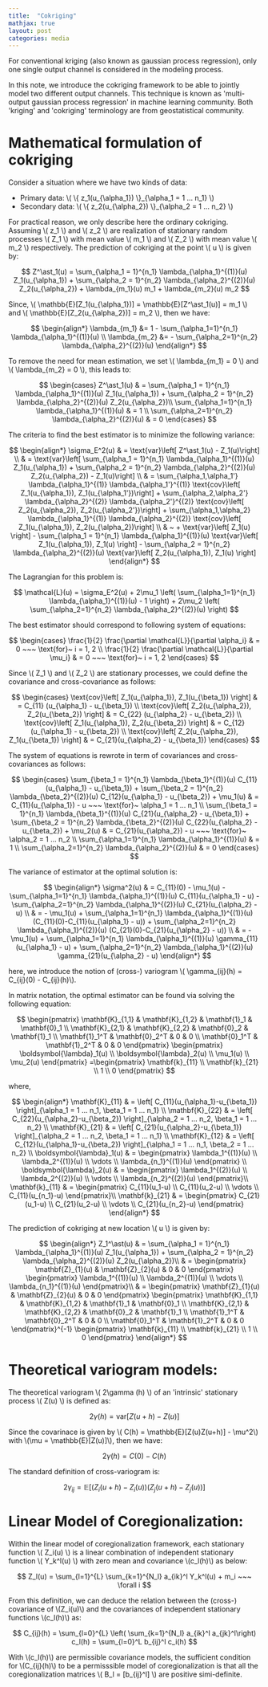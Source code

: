 ```yaml
---
title:  "Cokriging"
mathjax: true
layout: post
categories: media
---
```


For conventional kriging (also known as gaussian process regression), only one single output channel is considered in the modeling process.

In this note, we introduce the cokriging framework to be able to jointly model two different output channels. This technique is known as 'multi-output gaussian process regression' in machine learning community. Both 'kriging' and 'cokriging' terminology are from geostatistical community.

# Mathematical formulation of cokriging

Consider a situation where we have two kinds of data:
- Primary data: \\( \\{ z_1(u_{\alpha_1}) \\}\_{\alpha_1 = 1 ... n_1} \\)
- Secondary data: \\( \\{ z_2(u_{\alpha_2}) \\}\_{\alpha_2 = 1 ... n_2} \\)

For practical reason, we only describe here the ordinary cokriging. Assuming \\( z_1 \\) and \\( z_2 \\) are realization of stationary random processes \\( Z_1 \\) with mean value \\( m_1 \\) and \\( Z_2 \\) with mean value \\( m_2 \\) respectively. The prediction of cokriging at the point \\( u \\) is given by:

$$
Z^\ast_1(u) = \sum_{\alpha_1 = 1}^{n_1} \lambda_{\alpha_1}^{(1)}(u) Z_1(u_{\alpha_1}) + \sum_{\alpha_2 = 1}^{n_2} \lambda_{\alpha_2}^{(2)}(u) Z_2(u_{\alpha_2}) + \lambda_{m_1}(u) m_1 + \lambda_{m_2}(u) m_2
$$

Since, \\( \mathbb{E}[Z_1(u_{\alpha_1})] = \mathbb{E}[Z^\ast_1(u)] = m_1 \\) and \\( \mathbb{E}[Z_2(u_{\alpha_2})] = m_2 \\), then we have:

$$
\begin{align*}
\lambda_{m_1} &= 1 - \sum_{\alpha_1=1}^{n_1} \lambda_{\alpha_1}^{(1)}(u) \\
\lambda_{m_2} &= - \sum_{\alpha_2=1}^{n_2} \lambda_{\alpha_2}^{(2)}(u)
\end{align*}
$$

To remove the need for mean estimation, we set \\( \lambda_{m_1} = 0 \\) and \\( \lambda_{m_2} = 0 \\), this leads to:

$$
  \begin{cases}
    Z^\ast_1(u) & = \sum_{\alpha_1 = 1}^{n_1} \lambda_{\alpha_1}^{(1)}(u) Z_1(u_{\alpha_1}) + \sum_{\alpha_2 = 1}^{n_2} \lambda_{\alpha_2}^{(2)}(u) Z_2(u_{\alpha_2})\\
    \sum_{\alpha_1=1}^{n_1} \lambda_{\alpha_1}^{(1)}(u) & = 1 \\
    \sum_{\alpha_2=1}^{n_2} \lambda_{\alpha_2}^{(2)}(u) & = 0
  \end{cases}
$$

The criteria to find the best estimator is to minimize the following variance:

$$
\begin{align*}
\sigma_E^2(u) & = \text{var}\left[ Z^\ast_1(u) - Z_1(u)\right] \\
              & = \text{var}\left[ \sum_{\alpha_1 = 1}^{n_1} \lambda_{\alpha_1}^{(1)}(u) Z_1(u_{\alpha_1}) + \sum_{\alpha_2 = 1}^{n_2} \lambda_{\alpha_2}^{(2)}(u) Z_2(u_{\alpha_2}) - Z_1(u)\right] \\
              & = \sum_{\alpha_1,\alpha_1'} \lambda_{\alpha_1}^{(1)} \lambda_{\alpha_1'}^{(1)} \text{cov}\left[ Z_1(u_{\alpha_1}), Z_1(u_{\alpha_1'})\right] + \sum_{\alpha_2,\alpha_2'} \lambda_{\alpha_2}^{(2)} \lambda_{\alpha_2'}^{(2)} \text{cov}\left[ Z_2(u_{\alpha_2}), Z_2(u_{\alpha_2'})\right] + \sum_{\alpha_1,\alpha_2} \lambda_{\alpha_1}^{(1)} \lambda_{\alpha_2}^{(2)} \text{cov}\left[ Z_1(u_{\alpha_1}), Z_2(u_{\alpha_2})\right] \\
              & ~ + \text{var}\left[ Z_1(u) \right] - \sum_{\alpha_1 = 1}^{n_1} \lambda_{\alpha_1}^{(1)}(u) \text{var}\left[ Z_1(u_{\alpha_1}), Z_1(u) \right] - \sum_{\alpha_2 = 1}^{n_2} \lambda_{\alpha_2}^{(2)}(u) \text{var}\left[ Z_2(u_{\alpha_1}), Z_1(u) \right]
\end{align*}
$$

The Lagrangian for this problem is:

$$
\mathcal{L}(u) = \sigma_E^2(u) + 2\mu_1 \left( \sum_{\alpha_1=1}^{n_1} \lambda_{\alpha_1}^{(1)}(u) - 1 \right) + 2\mu_2 \left( \sum_{\alpha_2=1}^{n_2} \lambda_{\alpha_2}^{(2)}(u) \right)
$$

The best estimator should correspond to following system of equations:

$$
\begin{cases}
\frac{1}{2} \frac{\partial \mathcal{L}}{\partial \alpha_i} & = 0 ~~~ \text{for}~ i = 1, 2 \\
\frac{1}{2} \frac{\partial \mathcal{L}}{\partial \mu_i} & = 0 ~~~ \text{for}~ i = 1, 2
\end{cases}
$$

Since \\( Z_1 \\) and \\( Z_2 \\) are stationary processes, we could define the covariance and cross-covariance as follows:

$$
\begin{cases}
\text{cov}\left[ Z_1(u_{\alpha_1}), Z_1(u_{\beta_1}) \right] & = C_{11} (u_{\alpha_1} - u_{\beta_1}) \\
\text{cov}\left[ Z_2(u_{\alpha_2}), Z_2(u_{\beta_2}) \right] & = C_{22} (u_{\alpha_2} - u_{\beta_2}) \\
\text{cov}\left[ Z_1(u_{\alpha_1}), Z_2(u_{\beta_2}) \right] & = C_{12}(u_{\alpha_1} - u_{\beta_2}) \\
\text{cov}\left[ Z_2(u_{\alpha_2}), Z_1(u_{\beta_1}) \right] & = C_{21}(u_{\alpha_2} - u_{\beta_1})
\end{cases}
$$

The system of equations is rewrote in term of covariances and cross-covariances as follows:

$$
  \begin{cases}
    \sum_{\beta_1 = 1}^{n_1} \lambda_{\beta_1}^{(1)}(u) C_{11}(u_{\alpha_1} - u_{\beta_1}) + \sum_{\beta_2 = 1}^{n_2} \lambda_{\beta_2}^{(2)}(u) C_{12}(u_{\alpha_1} - u_{\beta_2}) + \mu_1(u) & = C_{11}(u_{\alpha_1}) - u ~~~ \text{for}~ \alpha_1 = 1 ... n_1 \\
    \sum_{\beta_1 = 1}^{n_1} \lambda_{\beta_1}^{(1)}(u) C_{21}(u_{\alpha_2} - u_{\beta_1}) + \sum_{\beta_2 = 1}^{n_2} \lambda_{\beta_2}^{(2)}(u) C_{22}(u_{\alpha_2} - u_{\beta_2}) + \mu_2(u) & = C_{21}(u_{\alpha_2}) - u ~~~ \text{for}~ \alpha_2 = 1 ... n_2 \\    
    \sum_{\alpha_1=1}^{n_1} \lambda_{\alpha_1}^{(1)}(u) & = 1 \\
    \sum_{\alpha_2=1}^{n_2} \lambda_{\alpha_2}^{(2)}(u) & = 0
  \end{cases}
$$

The variance of estimator at the optimal solution is:

$$
\begin{align*}
\sigma^2(u) & = C_{11}(0) - \mu_1(u) - \sum_{\alpha_1=1}^{n_1} \lambda_{\alpha_1}^{(1)}(u) C_{11}(u_{\alpha_1} - u) - \sum_{\alpha_2=1}^{n_2} \lambda_{\alpha_1}^{(2)}(u) C_{21}(u_{\alpha_2} - u) \\
& = - \mu_1(u) + \sum_{\alpha_1=1}^{n_1} \lambda_{\alpha_1}^{(1)}(u) (C_{11}(0)-C_{11}(u_{\alpha_1} - u)) + \sum_{\alpha_2=1}^{n_2} \lambda_{\alpha_1}^{(2)}(u) (C_{21}(0)-C_{21}(u_{\alpha_2} - u)) \\
& = - \mu_1(u) + \sum_{\alpha_1=1}^{n_1} \lambda_{\alpha_1}^{(1)}(u) \gamma_{11}(u_{\alpha_1} - u) + \sum_{\alpha_2=1}^{n_2} \lambda_{\alpha_1}^{(2)}(u) \gamma_{21}(u_{\alpha_2} - u)
\end{align*}
$$

here, we introduce the notion of (cross-) variogram \\( \gamma_{ij}(h) = C_{ij}(0) - C_{ij}(h)\\).

In matrix notation, the optimal estimator can be found via solving the following equation:

$$
\begin{pmatrix}
  \mathbf{K}_{1,1} & \mathbf{K}_{1,2} & \mathbf{1}_1 & \mathbf{0}_1 \\
  \mathbf{K}_{2,1} & \mathbf{K}_{2,2} & \mathbf{0}_2 & \mathbf{1}_1 \\
  \mathbf{1}_1^T   & \mathbf{0}_2^T   & 0   & 0  \\
  \mathbf{0}_1^T   & \mathbf{1}_2^T   & 0   & 0 
 \end{pmatrix}
 \begin{pmatrix}
  \boldsymbol{\lambda}_1(u) \\
  \boldsymbol{\lambda}_2(u) \\
  \mu_1(u)  \\
  \mu_2(u)
 \end{pmatrix}
 =\begin{pmatrix}
  \mathbf{k}_{11} \\
  \mathbf{k}_{21} \\
  1 \\
  0
 \end{pmatrix}
$$

where,

$$
\begin{align*}
\mathbf{K}_{11} & = \left[ C_{11}(u_{\alpha_1}-u_{\beta_1}) \right]_{\alpha_1 = 1 ... n_1, \beta_1 = 1 ... n_1} \\
\mathbf{K}_{22} & = \left[ C_{22}(u_{\alpha_2}-u_{\beta_2}) \right]_{\alpha_2 = 1 ... n_2, \beta_1 = 1 ... n_2} \\
\mathbf{K}_{21} & = \left[ C_{21}(u_{\alpha_2}-u_{\beta_1}) \right]_{\alpha_2 = 1 ... n_2, \beta_1 = 1 ... n_1} \\
\mathbf{K}_{12} & = \left[ C_{12}(u_{\alpha_1}-u_{\beta_2}) \right]_{\alpha_1 = 1 ... n_1, \beta_2 = 1 ... n_2} \\
\boldsymbol{\lambda}_1(u) & = 
\begin{pmatrix}
  \lambda_1^{(1)}(u) \\
  \lambda_2^{(1)}(u) \\
  \vdots \\
  \lambda_{n_1}^{(1)}(u)
 \end{pmatrix} \\
 \boldsymbol{\lambda}_2(u) & = 
\begin{pmatrix}
  \lambda_1^{(2)}(u) \\
  \lambda_2^{(2)}(u) \\
  \vdots \\
  \lambda_{n_2}^{(2)}(u)
 \end{pmatrix}\\
\mathbf{k}_{11} & = 
\begin{pmatrix}
  C_{11}(u_1-u) \\
  C_{11}(u_2-u) \\
  \vdots \\
  C_{11}(u_{n_1}-u)
\end{pmatrix}\\
\mathbf{k}_{21} & = 
\begin{pmatrix}
  C_{21}(u_1-u) \\
  C_{21}(u_2-u) \\
  \vdots \\
  C_{21}(u_{n_2}-u)
 \end{pmatrix}
\end{align*}
$$

The prediction of cokriging at new location \\( u \\) is given by:

$$
\begin{align*}
Z_1^\ast(u) & = \sum_{\alpha_1 = 1}^{n_1} \lambda_{\alpha_1}^{(1)}(u) Z_1(u_{\alpha_1}) + \sum_{\alpha_2 = 1}^{n_2} \lambda_{\alpha_2}^{(2)}(u) Z_2(u_{\alpha_2})\\
            & =  
\begin{pmatrix}
  \mathbf{Z}_{1}(u) & \mathbf{Z}_{2}(u) & 0 & 0
 \end{pmatrix}            
 \begin{pmatrix}
  \lambda_1^{(1)}(u) \\
  \lambda_2^{(1)}(u) \\
  \vdots \\
  \lambda_{n_1}^{(1)}(u)
 \end{pmatrix}\\
            & =  
\begin{pmatrix}
  \mathbf{Z}_{1}(u) & \mathbf{Z}_{2}(u) & 0 & 0
 \end{pmatrix}            
\begin{pmatrix}
  \mathbf{K}_{1,1} & \mathbf{K}_{1,2} & \mathbf{1}_1 & \mathbf{0}_1 \\
  \mathbf{K}_{2,1} & \mathbf{K}_{2,2} & \mathbf{0}_2 & \mathbf{1}_1 \\
  \mathbf{1}_1^T   & \mathbf{0}_2^T   & 0   & 0  \\
  \mathbf{0}_1^T   & \mathbf{1}_2^T   & 0   & 0 
 \end{pmatrix}^{-1}
\begin{pmatrix}
  \mathbf{k}_{11} \\
  \mathbf{k}_{21} \\
  1 \\
  0
 \end{pmatrix} 
\end{align*}
$$

# Theoretical variogram models:

The theoretical variogram \\( 2\gamma (h) \\) of an 'intrinsic' stationary process \\( Z(u) \\) is defined as:

$$
2\gamma (h) = \text{var}[Z(u+h)-Z(u)]
$$

Since the covarinace is given by \\( C(h) = \mathbb{E}[Z(u)Z(u+h)] - \mu^2\\) with \\(\mu = \mathbb{E}[Z(u)]\\), then we have:

$$
2\gamma (h) = C(0) - C(h)
$$

The standard definition of cross-variogram is:

$$
2\gamma_{ij} = \mathbb{E}[(Z_i(u+h)-Z_i(u))(Z_j(u+h)-Z_j(u))]
$$

# Linear Model of Coregionalization:

Within the linear model of coregionalization framework, each stationary function \\( Z_i(u) \\) is a linear combination of independent stationary function \\( Y_k^l(u) \\) with zero mean and covariance \\(c_l(h)\\) as below:

$$
Z_l(u) = \sum_{l=1}^{L} \sum_{k=1}^{N_l} a_{ik}^l Y_k^l(u) + m_i ~~~ \forall i
$$

From this definition, we can deduce the relation between the (cross-) covariance of \\(Z_i(u)\\) and the covariances of independent stationary functions \\(c_l(h)\\) as:

$$
C_{ij}(h) = \sum_{l=0}^{L} \left( \sum_{k=1}^{N_l} a_{ik}^l a_{jk}^l\right) c_l(h) = \sum_{l=0}^L b_{ij}^l c_i(h)
$$

With \\(c_l(h)\\) are permissible covariance models, the sufficient condition for \\(C_{ij}(h)\\) to be a permisssible model of coregionalization is that all the coregionalization matrices \\( B_l = [b_{ij}^l] \\) are positive simi-definite.
